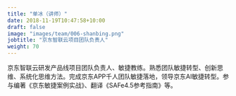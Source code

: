 ```yaml
---
title: "单冰（讲师）"
date: 2018-11-19T10:47:58+10:00
draft: false
image: "images/team/006-shanbing.png"
jobtitle: "京东智联云项目团队负责人"
weight: 70
---
```


京东智联云研发产品线项目团队负责人、敏捷教练。熟悉团队敏捷转型、创新思维、系统化思维方法。完成京东APP千人团队敏捷落地，领导京东AI敏捷转型。参与编著《京东敏捷案例实战》、翻译《SAFe4.5参考指南》等。